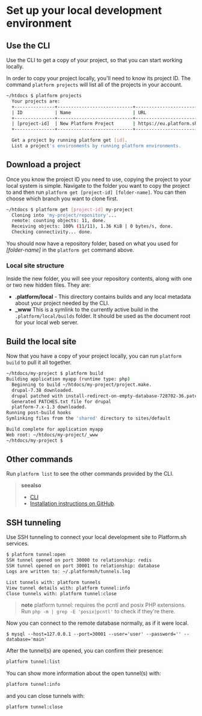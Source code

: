 # Set up your local development environment

## Use the CLI

Use the CLI to get a copy of your project, so that you can start working
locally.

In order to copy your project locally, you'll need to know its project
ID. The command `platform projects` will list all of the projects in
your account.

```bash
~/htdocs $ platform projects
  Your projects are:
  +---------------+----------------------------+------------------------------------------------+
  | ID            | Name                       | URL                                            |
  +---------------+----------------------------+------------------------------------------------+
  | [project-id]  | New Platform Project       | https://eu.platform.sh/#/projects/[project-id] |
  +---------------+----------------------------+------------------------------------------------+

  Get a project by running platform get [id].
  List a project's environments by running platform environments.
```

## Download a project

Once you know the project ID you need to use, copying the project to
your local system is simple. Navigate to the folder you want to copy the
project to and then run `platform get [project-id] [folder-name]`. You
can then choose which branch you want to clone first.

```bash
~/htdocs $ platform get [project-id] my-project
  Cloning into 'my-project/repository'...
  remote: counting objects: 11, done.
  Receiving objects: 100% (11/11), 1.36 KiB | 0 bytes/s, done.
  Checking connectivity... done.
```

You should now have a repository folder, based on what you used for
*[folder-name]* in the `platform get` command above.

### Local site structure

Inside the new folder, you will see your repository contents, along with one or
two new hidden files. They are:

* **.platform/local** - This directory contains builds and any local metadata about your project needed by the CLI.
* **_www** This is a symlink to the currently active build in the `.platform/local/builds` folder. It should be used as the document root for your local web server.

## Build the local site

Now that you have a copy of your project locally, you can run
`platform build` to pull it all together.

```bash
~/htdocs/my-project $ platform build
Building application myapp (runtime type: php)
  Beginning to build ~/htdocs/my-project/project.make.
  drupal-7.38 downloaded.
  drupal patched with install-redirect-on-empty-database-728702-36.patch.
  Generated PATCHES.txt file for drupal
  platform-7.x-1.3 downloaded.
Running post-build hooks
Symlinking files from the 'shared' directory to sites/default

Build complete for application myapp
Web root: ~/htdocs/my-project/_www
~/htdocs/my-project $
```

## Other commands

Run `platform list` to see the other commands provided by the CLI.

> **seealso**
>
> * [CLI](/overview/cli.md)
> * [Installation instructions on GitHub](https://github.com/platformsh/platformsh-cli/blob/master/README.md).

## SSH tunneling

Use SSH tunneling to connect your local development site to Platform.sh
services.

```bash
$ platform tunnel:open
SSH tunnel opened on port 30000 to relationship: redis
SSH tunnel opened on port 30001 to relationship: database
Logs are written to: ~/.platformsh/tunnels.log

List tunnels with: platform tunnels
View tunnel details with: platform tunnel:info
Close tunnels with: platform tunnel:close
```

> **note**
> platform tunnel: requires the pcntl and posix PHP extensions. Run `php -m | grep -E 'posix|pcntl'` to check if they're there.

Now you can connect to the remote database normally, as if it were
local.

```
$ mysql --host=127.0.0.1 --port=30001 --user='user' --password='' --database='main'
```

After the tunnel(s) are opened, you can confirm their presence:

```bash
platform tunnel:list
```

You can show more information about the open tunnel(s) with:

```bash
platform tunnel:info
```

and you can close tunnels with:

```bash
platform tunnel:close
```
